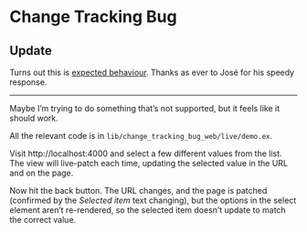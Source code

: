 # Change Tracking Bug

## Update

Turns out this is [expected
behaviour](https://github.com/phoenixframework/phoenix_live_view/issues/1908#issuecomment-1058312734).
Thanks as ever to José for his speedy response.

----

Maybe I’m trying to do something that’s not supported, but it feels like it should work.

All the relevant code is in `lib/change_tracking_bug_web/live/demo.ex`.

Visit http://localhost:4000 and select a few different values from the list.
The view will live-patch each time, updating the selected value in the URL and
on the page.

Now hit the back button. The URL changes, and the page is patched (confirmed by
the _Selected item_ text changing), but the options in the select element
aren’t re-rendered, so the selected item doesn’t update to match the correct
value.
